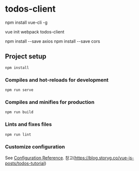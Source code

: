 # todos-client
npm install vue-cli -g

vue init webpack todos-client 

npm install --save axios 
npm install --save cors

## Project setup
```
npm install
```

### Compiles and hot-reloads for development
```
npm run serve
```

### Compiles and minifies for production
```
npm run build
```

### Lints and fixes files
```
npm run lint
```

### Customize configuration
See [Configuration Reference](https://cli.vuejs.org/config/).
참고(https://blog.storyg.co/vue-js-posts/todos-tutorial)